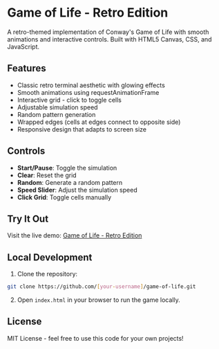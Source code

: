 # Game of Life - Retro Edition

A retro-themed implementation of Conway's Game of Life with smooth animations and interactive controls. Built with HTML5 Canvas, CSS, and JavaScript.

## Features

- Classic retro terminal aesthetic with glowing effects
- Smooth animations using requestAnimationFrame
- Interactive grid - click to toggle cells
- Adjustable simulation speed
- Random pattern generation
- Wrapped edges (cells at edges connect to opposite side)
- Responsive design that adapts to screen size

## Controls

- **Start/Pause**: Toggle the simulation
- **Clear**: Reset the grid
- **Random**: Generate a random pattern
- **Speed Slider**: Adjust the simulation speed
- **Click Grid**: Toggle cells manually

## Try It Out

Visit the live demo: [Game of Life - Retro Edition](https://[your-username].github.io/game-of-life/)

## Local Development

1. Clone the repository:
```bash
git clone https://github.com/[your-username]/game-of-life.git
```

2. Open `index.html` in your browser to run the game locally.

## License

MIT License - feel free to use this code for your own projects!
